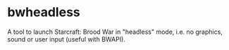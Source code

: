 # bwheadless
A tool to launch Starcraft: Brood War in "headless" mode, i.e. no graphics, sound or user input (useful with BWAPI).
